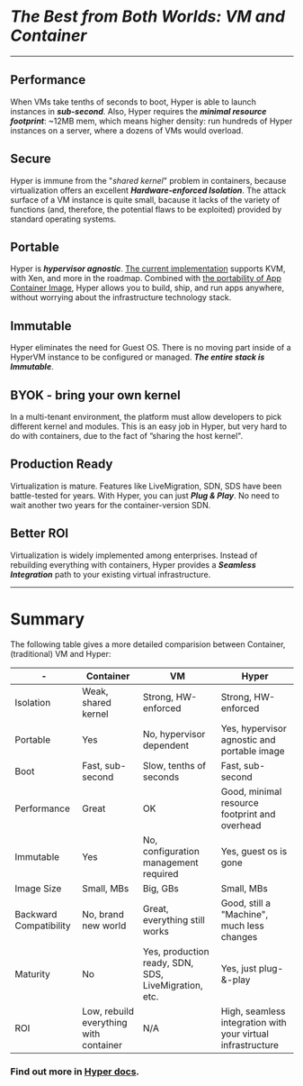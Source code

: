 
# _The Best from Both Worlds: VM and Container_

-----------

## Performance

When VMs take tenths of seconds to boot, Hyper is able to launch instances in ***sub-second***. Also, Hyper requires the ***minimal resource footprint***: ~12MB mem, which means higher density: run hundreds of Hyper instances on a server, where a dozens of VMs would overload.

## Secure

Hyper is immune from the "*shared kernel*" problem in containers, because virtualization offers an excellent ***Hardware-enforced Isolation***. The attack surface of a VM instance is quite small, bacause it lacks of the variety of functions (and, therefore, the potential flaws to be exploited) provided by standard operating systems.

## Portable

Hyper is ***hypervisor agnostic***. [The current implementation](http://gnep.gitbooks.io/hyper/content/release_notes/index.html) supports KVM, with Xen, and more in the roadmap. Combined with [the portability of App Container Image](https://github.com/appc), Hyper allows you to build, ship, and run apps anywhere, without worrying about the infrastructure technology stack.

## Immutable

Hyper eliminates the need for Guest OS. There is no moving part inside of a HyperVM instance to be configured or managed. ***The entire stack is Immutable***.

## BYOK - bring your own kernel

In a multi-tenant environment, the platform must allow developers to pick different kernel and modules. This is an easy job in Hyper, but very hard to do with containers, due to the fact of ”sharing the host kernel".

## Production Ready

Virtualization is mature. Features like LiveMigration, SDN, SDS have been battle-tested for years. With Hyper, you can just ***Plug & Play***. No need to wait another two years for the container-version SDN.

## Better ROI

Virtualization is widely implemented among enterprises. Instead of rebuilding everything with containers, Hyper provides a ***Seamless Integration*** path to your existing virtual infrastructure.

-------

# Summary
The following table gives a more detailed comparision between Container, (traditional) VM and Hyper:

| -  | Container| VM | Hyper |
|---|---|---|---|
| Isolation | Weak, shared kernel | Strong, HW-enforced  | Strong, HW-enforced  |
| Portable  | Yes | No, hypervisor dependent | Yes, hypervisor agnostic and portable image |
| Boot  | Fast, sub-second  | Slow, tenths of seconds  | Fast, sub-second  |
| Performance  | Great | OK| Good, minimal resource footprint and overhead |
| Immutable | Yes  | No, configuration management required | Yes, guest os is gone  |
| Image Size| Small, MBs  | Big, GBs  | Small, MBs  |
| Backward Compatibility | No, brand new world | Great, everything still works  | Good, still a "Machine", much less changes  |
| Maturity   | No  | Yes, production ready, SDN, SDS, LiveMigration, etc.  | Yes, just plug-&-play |
| ROI| Low, rebuild everything with container  | N/A | High, seamless integration with your virtual infrastructure  |

### Find out more in [Hyper docs](https://docs.hyper.sh).
